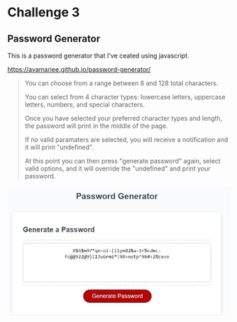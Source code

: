 # Challenge 3
## Password Generator

<p>This is a password generator that I've ceated using javascript.</p>

https://avamariee.github.io/password-generator/

> You can choose from a range between 8 and 128 total characters.
>
> You can select from 4 character types: lowercase letters, uppercase letters, numbers, and special characters.
>
> Once you have selected your preferred character types and length, the password will print in the middle of the page.
>
> If no valid paramaters are selected, you will receive a notification and it will print "undefined".
>
> At this point you can then press "generate password" again, select valid options, and it will override the "undefined" and print your password.

![Screenshot of deployed application](screenshot.JPG)

